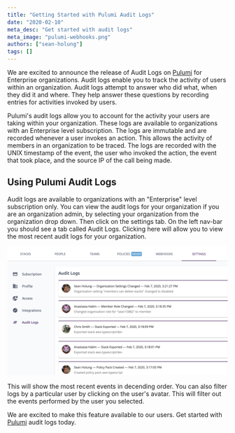 ```yaml
---
title: "Getting Started with Pulumi Audit Logs"
date: "2020-02-10"
meta_desc: "Get started with audit logs"
meta_image: "pulumi-webhooks.png"
authors: ["sean-holung"]
tags: []
---
```


We are excited to announce the release of Audit Logs on
[Pulumi](https://app.pulumi.com) for Enterprise organizations.
Audit logs enable you to track the activity of users within an
organization. Audit logs attempt to answer who did what, when
they did it and where. They help answer these questions
by recording entries for activities invoked by users.

Pulumi's audit logs allow you to account for the activity your
users are taking within your organization. These logs are available to
organizations with an Enterprise level subscription. The logs are immutable and
are recorded whenever a user invokes an action. This allows the activity
of members in an organization to be traced.
The logs are recorded with the UNIX timestamp of the event, the user
who invoked the action, the event that took place, and the source IP 
of the call being made.

## Using Pulumi Audit Logs

Audit logs are available to organizations with an "Enterprise" level subscription
only. You can view the audit logs for your organization if you
are an organization admin, by selecting your organization from the
organization drop down. Then click on the settings tab. On the left nav-bar 
you should see a tab called Audit Logs. Clicking here will allow you to view 
the most recent audit logs for your organization.

![auditlogs](./auditlogs.png)

This will show the most recent events in decending order. You can
also filter logs by a particular user by clicking on the user's avatar. This will
filter out the events performed by the user you selected.

We are excited to make this feature available to our users. 
Get started with [Pulumi](https://app.pulumi.com) audit logs today.
